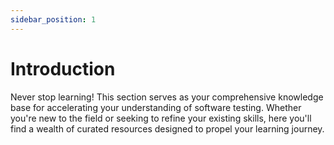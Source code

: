 ```yaml
---
sidebar_position: 1
---
```


# Introduction

Never stop learning! This section serves as your comprehensive knowledge base for accelerating your understanding of software testing. Whether you're new to the field or seeking to refine your existing skills, here you'll find a wealth of curated resources designed to propel your learning journey.

